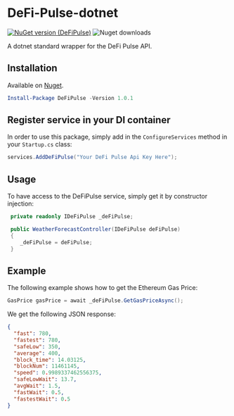 # DeFi-Pulse-dotnet
[![NuGet version (DeFiPulse)](https://img.shields.io/nuget/v/DeFiPulse.svg)](https://www.nuget.org/packages/DeFiPulse/) ![Nuget downloads](https://img.shields.io/nuget/dt/DeFiPulse.svg)


A dotnet standard wrapper for the DeFi Pulse API.

## Installation
Available on [Nuget](https://www.nuget.org/packages/DeFiPulse/).

``` PowerShell
Install-Package DeFiPulse -Version 1.0.1
```

## Register service in your DI container
In order to use this package, simply add in the `ConfigureServices` method in your `Startup.cs` class:

```csharp
services.AddDeFiPulse("Your DeFi Pulse Api Key Here");
```

## Usage
To have access to the DeFiPulse service, simply get it by constructor injection:

```csharp
 private readonly IDeFiPulse _deFiPulse;

 public WeatherForecastController(IDeFiPulse deFiPulse)
 {
    _deFiPulse = deFiPulse;
 }
```

## Example
The following example shows how to get the Ethereum Gas Price:
```csharp
GasPrice gasPrice = await _deFiPulse.GetGasPriceAsync();
```

We get the following JSON response:
```json
{
  "fast": 780,
  "fastest": 780,
  "safeLow": 350,
  "average": 400,
  "block_time": 14.03125,
  "blockNum": 11461145,
  "speed": 0.9989337462556375,
  "safeLowWait": 13.7,
  "avgWait": 1.5,
  "fastWait": 0.5,
  "fastestWait": 0.5
}
``` 
